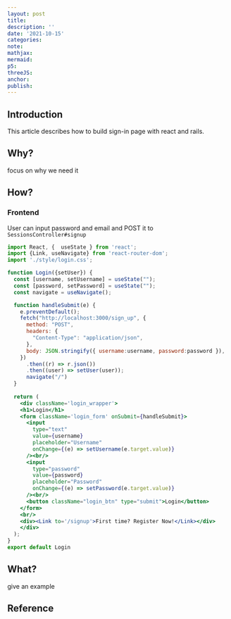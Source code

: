 ```yaml
---
layout: post
title:
description: ''
date: '2021-10-15'
categories:
note:
mathjax:
mermaid:
p5:
threeJS:
anchor:
publish:
---
```


## Introduction

This article describes how to build sign-in page with react and rails.

## Why?

focus on why we need it

## How?

### Frontend

User can input password and email and POST it to `SessionsController#signup`

```jsx
import React, {  useState } from 'react';
import {Link, useNavigate} from 'react-router-dom';
import './style/login.css';

function Login({setUser}) {
  const [username, setUsername] = useState("");
  const [password, setPassword] = useState("");
  const navigate = useNavigate();

  function handleSubmit(e) {
    e.preventDefault();
    fetch("http://localhost:3000/sign_up", {
      method: "POST",
      headers: {
        "Content-Type": "application/json",
      },
      body: JSON.stringify({ username:username, password:password }),
    })
      .then((r) => r.json())
      .then((user) => setUser(user));
      navigate("/")
  }
  
  return (
    <div className='login_wrapper'>
    <h1>Login</h1> 
    <form className='login_form' onSubmit={handleSubmit}>
      <input
        type="text"
        value={username}
        placeholder="Username"
        onChange={(e) => setUsername(e.target.value)}
      /><br/>
      <input
        type="password"
        value={password}
        placeholder="Password"
        onChange={(e) => setPassword(e.target.value)}
      /><br/>
      <button className="login_btn" type="submit">Login</button>
    </form>
    <br/>
    <div><Link to='/signup'>First time? Register Now!</Link></div>
    </div>
  );
}
export default Login
```

## What?

give an example

## Reference
